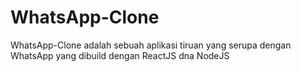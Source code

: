 # WhatsApp-Clone
WhatsApp-Clone adalah sebuah aplikasi tiruan yang serupa dengan WhatsApp yang dibuild dengan ReactJS dna NodeJS
